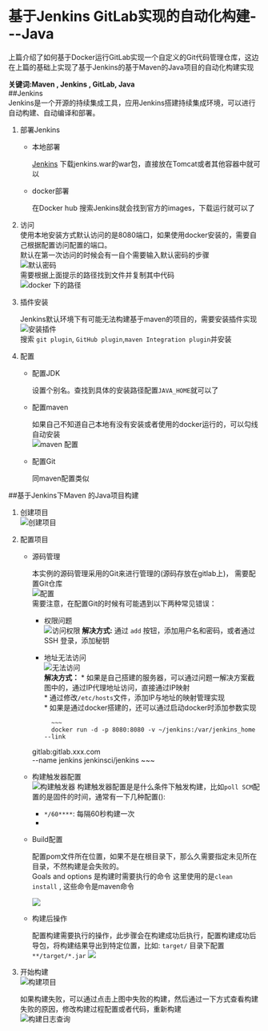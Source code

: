 # 基于Jenkins GitLab实现的自动化构建---Java  

上篇介绍了如何基于Docker运行GitLab实现一个自定义的Git代码管理仓库，这边在上篇的基础上实现了基于Jenkins的基于Maven的Java项目的自动化构建实现   

__关键词:Maven , Jenkins , GitLab, Java__    
##Jenkins   
Jenkins是一个开源的持续集成工具，应用Jenkins搭建持续集成环境，可以进行自动构建、自动编译和部署。  

1. 部署Jenkins  
    * 本地部署
      
        [Jenkins](http://jenkins-ci.org/) 下载jenkins.war的war包，直接放在Tomcat或者其他容器中就可以   
    * docker部署  
        
        在Docker hub 搜索Jenkins就会找到官方的images，下载运行就可以了  

2. 访问  
    使用本地安装方式默认访问的是8080端口，如果使用docker安装的，需要自己根据配置访问配置的端口。  
    默认在第一次访问的时候会有一自个需要输入默认密码的步骤  
    ![默认密码](http://omy43wh36.bkt.clouddn.com/Snip20171109_15.png)  
    需要根据上面提示的路径找到文件并复制其中代码   
    ![docker 下的路径](http://omy43wh36.bkt.clouddn.com/Snip20171109_16.png)  

3. 插件安装    

    Jenkins默认环境下有可能无法构建基于maven的项目的，需要安装插件实现  
    ![安装插件](http://omy43wh36.bkt.clouddn.com/Snip20171110_22.png)     
    搜索 `git plugin`, `GitHub plugin`,`maven Integration plugin`并安装  
    
4. 配置  
    * 配置JDK    
    
        设置个别名。查找到具体的安装路径配置`JAVA_HOME`就可以了 
    * 配置maven  
    
      如果自己不知道自己本地有没有安装或者使用的docker运行的，可以勾线 自动安装  
          ![maven 配置](http://omy43wh36.bkt.clouddn.com/5999951-1be31e27361f4991.png)  
    * 配置Git   
     
        同maven配置类似  



##基于Jenkins下Maven 的Java项目构建  
1. 创建项目  
    ![创建项目](http://omy43wh36.bkt.clouddn.com/Snip20171109_21.png)
2. 配置项目  
    * 源码管理
      
        本实例的源码管理采用的Git来进行管理的(源码存放在gitlab上)， 需要配置Git仓库  
        ![配置](http://omy43wh36.bkt.clouddn.com/Snip20171110_25.png)  
        需要注意，在配置Git的时候有可能遇到以下两种常见错误：  
        * 权限问题  
            ![访问权限](http://omy43wh36.bkt.clouddn.com/Snip20171109_17.png)
            __解决方式:__ 通过 `add` 按钮，添加用户名和密码，或者通过SSH 登录，添加秘钥  
        * 地址无法访问  
            ![无法访问](http://omy43wh36.bkt.clouddn.com/Snip20171110_26.png)  
            __解决方式：__ 
                * 如果是自己搭建的服务器，可以通过问题一解决方案截图中的，通过IP代理地址访问，直接通过IP映射  
                * 通过修改`/etc/hosts`文件，添加IP与地址的映射管理实现  
                * 如果是通过docker搭建的，还可以通过启动docker时添加参数实现  
                
                ~~~
                docker run -d -p 8080:8080 -v ~/jenkins:/var/jenkins_home --link 
        gitlab:gitlab.xxx.com   
        --name jenkins jenkinsci/jenkins
                ~~~  
                
    * 构建触发器配置      
        ![构建触发器](http://omy43wh36.bkt.clouddn.com/Snip20171110_28.png)
        构建触发器配置是是什么条件下触发构建，比如`poll SCM`配置的是固件的时间，通常有一下几种配置():  
        * `*/60****`: 每隔60秒构建一次  
        * 

    * Build配置   
      
        配置pom文件所在位置，如果不是在根目录下，那么久需要指定未见所在目录，不然构建是会失败的。   
        Goals and options 是构建时需要执行的命令 这里使用的是`clean install` , 这些命令是maven命令  
        
        ![](http://omy43wh36.bkt.clouddn.com/Snip20171110_29.png)
    * 构建后操作    
     
        配置构建需要执行的操作，此步骤会在构建成功后执行，配置构建成功后导包，将构建结果导出到特定位置，比如: `target/` 目录下配置 `**/target/*.jar`
        ![](http://omy43wh36.bkt.clouddn.com/Snip20171110_30.png)


 3. 开始构建    
    ![构建项目](http://omy43wh36.bkt.clouddn.com/Snip20171110_31.png)

    如果构建失败，可以通过点击上图中失败的构建，然后通过一下方式查看构建失败的原因，修改构建过程配置或者代码，重新构建  
    ![构建日志查询](http://omy43wh36.bkt.clouddn.com/Snip20171110_32.png)








